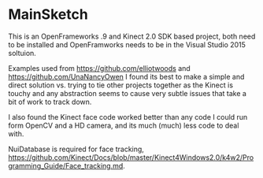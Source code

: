 # MainSketch
This is an OpenFrameworks .9 and Kinect 2.0 SDK based project, both need to be installed and OpenFramworks needs to be in the Visual Studio 2015 soltuion.

Examples used from https://github.com/elliotwoods and https://github.com/UnaNancyOwen I found  its best to make a simple and direct solution vs. trying to tie other projects together as the Kinect is touchy and any abstraction seems to cause very subtle issues that take a bit of work to track down.

I also found the Kinect face code worked better than any code I could run form OpenCV and a HD camera, and its much (much) less code to deal with.  

NuiDatabase is required for face tracking, https://github.com/Kinect/Docs/blob/master/Kinect4Windows2.0/k4w2/Programming_Guide/Face_tracking.md.
